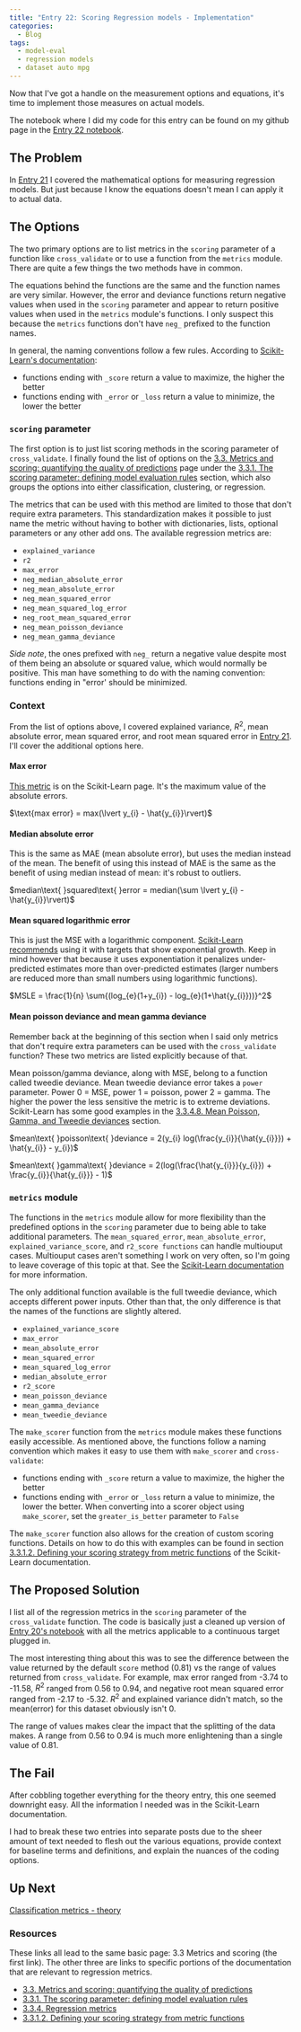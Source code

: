 ```yaml
---
title: "Entry 22: Scoring Regression models - Implementation"
categories:
  - Blog
tags:
  - model-eval
  - regression models
  - dataset auto mpg
---
```


Now that I've got a handle on the measurement options and equations, it's time to implement those measures on actual models.

The notebook where I did my code for this entry can be found on my github page in the [Entry 22 notebook](https://github.com/julielinx/datascience_diaries/blob/master/02_model_eval/22a_nb_reg_score_implement.ipynb).

## The Problem

In [Entry 21](https://julielinx.github.io/blog/21_reg_score_theory/) I covered the mathematical options for measuring regression models. But just because I know the equations doesn't mean I can apply it to actual data.

## The Options

The two primary options are to list metrics in the `scoring` parameter of a function like `cross_validate` or to use a function from the `metrics` module. There are quite a few things the two methods have in common.

The equations behind the functions are the same and the function names are very similar. However, the error and deviance functions return negative values when used in the `scoring` parameter and appear to return positive values when used in the `metrics` module's functions. I only suspect this because the `metrics` functions don't have `neg_` prefixed to the function names.

In general, the naming conventions follow a few rules. According to [Scikit-Learn's documentation](https://scikit-learn.org/stable/modules/model_evaluation.html#scoring):

- functions ending with `_score` return a value to maximize, the higher the better
- functions ending with `_error` or `_loss` return a value to minimize, the lower the better

### `scoring` parameter

The first option is to just list scoring methods in the scoring parameter of `cross_validate`. I finally found the list of options on the [3.3. Metrics and scoring: quantifying the quality of predictions](https://scikit-learn.org/stable/modules/model_evaluation.html) page under the [3.3.1. The scoring parameter: defining model evaluation rules](https://scikit-learn.org/stable/modules/model_evaluation.html#scoring-parameter) section, which also groups the options into either classification, clustering, or regression.

The metrics that can be used with this method are limited to those that don't require extra parameters. This standardization makes it possible to just name the metric without having to bother with dictionaries, lists, optional parameters or any other add ons. The available regression metrics are:

- `explained_variance`
- `r2`
- `max_error`
- `neg_median_absolute_error`
- `neg_mean_absolute_error`
- `neg_mean_squared_error`
- `neg_mean_squared_log_error`
- `neg_root_mean_squared_error`
- `neg_mean_poisson_deviance`
- `neg_mean_gamma_deviance`

*Side note*, the ones prefixed with `neg_` return a negative value despite most of them being an absolute or squared value, which would normally be positive. This man have something to do with the naming convention: functions ending in "error' should be minimized.

### Context

From the list of options above, I covered explained variance, $R^2$, mean absolute error, mean squared error, and root mean squared error in [Entry 21](https://julielinx.github.io/blog/21_reg_score_theory/). I'll cover the additional options here.

#### Max error

[This metric](https://scikit-learn.org/stable/modules/model_evaluation.html#max-error) is on the Scikit-Learn page. It's the maximum value of the absolute errors.

$\text{max error} = max(\lvert y_{i} - \hat{y_{i}}\rvert)$

#### Median absolute error

This is the same as MAE (mean absolute error), but uses the median instead of the mean. The benefit of using this instead of MAE is the same as the benefit of using median instead of mean: it's robust to outliers.

$median\text{ }squared\text{ }error = median(\sum \lvert y_{i} - \hat{y_{i}}\rvert)$

#### Mean squared logarithmic error

This is just the MSE with a logarithmic component. [Scikit-Learn recommends](https://scikit-learn.org/stable/modules/model_evaluation.html#mean-squared-log-error) using it with targets that show exponential growth. Keep in mind however that because it uses exponentiation it penalizes under-predicted estimates more than over-predicted estimates (larger numbers are reduced more than small numbers using logarithmic functions). 

$MSLE = \frac{1}{n} \sum{(log_{e}(1+y_{i}) - log_{e}(1+\hat{y_{i}}))}^2$

#### Mean poisson deviance and mean gamma deviance

Remember back at the beginning of this section when I said only metrics that don't require extra parameters can be used with the `cross_validate` function? These two metrics are listed explicitly because of that.

Mean poisson/gamma deviance, along with MSE, belong to a function called tweedie deviance. Mean tweedie deviance error takes a `power` parameter. Power 0 = MSE, power 1 = poisson, power 2 = gamma. The higher the power the less sensitive the metric is to extreme deviations. Scikit-Learn has some good examples in the [3.3.4.8. Mean Poisson, Gamma, and Tweedie deviances](https://scikit-learn.org/stable/modules/model_evaluation.html#mean-tweedie-deviance) section.

$mean\text{ }poisson\text{ }deviance = 2(y_{i} log(\frac{y_{i}}{\hat{y_{i}}}) + \hat{y_{i}} - y_{i})$

$mean\text{ }gamma\text{ }deviance = 2(log(\frac{\hat{y_{i}}}{y_{i}}) + \frac{y_{i}}{\hat{y_{i}}} - 1)$

### `metrics` module

The functions in the `metrics` module allow for more flexibility than the predefined options in the `scoring` parameter due to being able to take additional parameters. The `mean_squared_error`, `mean_absolute_error`, `explained_variance_score`, and `r2_score functions` can handle multiouput cases. Multiouput cases aren't something I work on very often, so I'm going to leave coverage of this topic at that. See the [Scikit-Learn documentation](https://scikit-learn.org/stable/modules/model_evaluation.html#regression-metrics) for more information.

The only additional function available is the full tweedie deviance, which accepts different power inputs. Other than that, the only difference is that the names of the functions are slightly altered. 

- `explained_variance_score`
- `max_error`
- `mean_absolute_error`
- `mean_squared_error`
- `mean_squared_log_error`
- `median_absolute_error`
- `r2_score`
- `mean_poisson_deviance`
- `mean_gamma_deviance`
- `mean_tweedie_deviance`

The `make_scorer` function from the `metrics` module makes these functions easily accessible. As mentioned above, the functions follow a naming convention which makes it easy to use them with `make_scorer` and `cross-validate`:

- functions ending with `_score` return a value to maximize, the higher the better
- functions ending with `_error` or `_loss` return a value to minimize, the lower the better. When converting into a scorer object using `make_scorer`, set the `greater_is_better` parameter to `False`

The `make_scorer` function also allows for the creation of custom scoring functions. Details on how to do this with examples can be found in section [3.3.1.2. Defining your scoring strategy from metric functions](https://scikit-learn.org/stable/modules/model_evaluation.html#scoring) of the Scikit-Learn documentation.

## The Proposed Solution

I list all of the regression metrics in the `scoring` parameter of the `cross_validate` function. The code is basically just a cleaned up version of [Entry 20's notebook](https://github.com/julielinx/datascience_diaries/blob/master/02_model_eval/20a_nb_sklearn_pipeline.ipynb) with all the metrics applicable to a continuous target plugged in.

The most interesting thing about this was to see the difference between the value returned by the default `score` method (0.81) vs the range of values returned from `cross_validate`. For example, max error ranged from -3.74 to -11.58, $R^2$ ranged from 0.56 to 0.94, and negative root mean squared error ranged from -2.17 to -5.32. $R^2$ and explained variance didn't match, so the mean(error) for this dataset obviously isn't 0.

The range of values makes clear the impact that the splitting of the data makes. A range from 0.56 to 0.94 is much more enlightening than a single value of 0.81.

## The Fail

After cobbling together everything for the theory entry, this one seemed downright easy. All the information I needed was in the Scikit-Learn documentation.

I had to break these two entries into separate posts due to the sheer amount of text needed to flesh out the various equations, provide context for baseline terms and definitions, and explain the nuances of the coding options.

## Up Next

[Classification metrics - theory](https://julielinx.github.io/blog/23_class_score_theory/)

### Resources

These links all lead to the same basic page: 3.3 Metrics and scoring (the first link). The other three are links to specific portions of the documentation that are relevant to regression metrics.

- [3.3. Metrics and scoring: quantifying the quality of predictions](https://scikit-learn.org/stable/modules/model_evaluation.html)
- [3.3.1. The scoring parameter: defining model evaluation rules](https://scikit-learn.org/stable/modules/model_evaluation.html#the-scoring-parameter-defining-model-evaluation-rules)
- [3.3.4. Regression metrics](https://scikit-learn.org/stable/modules/model_evaluation.html#regression-metrics)
- [3.3.1.2. Defining your scoring strategy from metric functions](https://scikit-learn.org/stable/modules/model_evaluation.html#scoring)